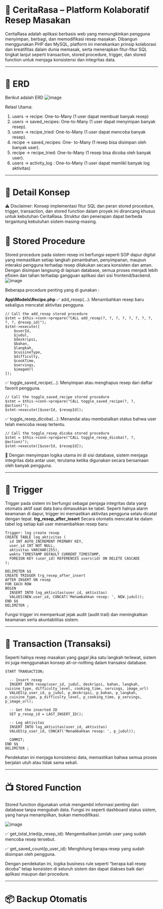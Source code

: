 #  🍲 CeritaRasa – Platform Kolaboratif Resep Masakan

CeritaRasa adalah aplikasi berbasis web yang memungkinkan pengguna menyimpan, berbagi, dan memodifikasi resep masakan. Dibangun menggunakan PHP dan MySQL, platform ini menekankan prinsip kolaborasi dan kreatifitas dalam dunia memasak, serta menerapkan fitur-fitur SQL tingkat lanjut seperti transaction, stored procedure, trigger, dan stored function untuk menjaga konsistensi dan integritas data.

---
# 📌 ERD
Berikut adalah ERD
![image](https://github.com/user-attachments/assets/77fe1655-06b5-4c22-b9c7-8bb8691e122a)

Relasl Utama:
1. users -> recipe: One-to-Many (1 user dapat membuat banyak resep)
2. users -> saved_recipes: One-to-Many (1 user dapat menyimpan banyak resep).
3. users -> recipe_tried: One-to-Many (1 user dapat mencoba banyak resep).
4. recipe -> saved_recipes: One- to-Many (1 resep bisa disimpan oleh banyak user).
5. recipe -> recipe_tried: One-to-Many (1 resep bisa dicoba oleh banyak user).
6. users -> activity_log : One-to-Many (1 user dapat memlikl banyak log aktivitas)
---
# 📌 Detail Konsep
⚠️ Disclaimer:
Konsep implementasi fitur SQL dan peran stored procedure, trigger, transaction, dan stored function dalam proyek ini dirancang khusus untuk kebutuhan CeritaRasa. Struktur dan penerapan dapat berbeda tergantung kebutuhan sistem masing-masing.

# 🧠 Stored Procedure
Stored procedure pada sistem resep ini berfungsi seperti SOP dapur digital yang memastikan setiap langkah penambahan, penyimpanan, maupun interaksi pengguna terhadap resep dilakukan secara konsisten dan aman. Dengan disimpan langsung di lapisan database, semua proses menjadi lebih efisien dan tahan terhadap gangguan aplikasi dari sisi frontend/backend.
![image](https://github.com/user-attachments/assets/f5727592-c64d-447e-9bcb-e61e3eecf1b3)

Beberapa procedure penting yang di gunakan :

**App\Models\Recipe.php**
✅ add_resep(...): Menambahkan resep baru sekaligus mencatat aktivitas pengguna.
```
// Call the add_resep stored procedure
$stmt = $this->conn->prepare("CALL add_resep(?, ?, ?, ?, ?, ?, ?, ?, ?, ?, @resep_id)");
$stmt->execute([
    $userId,
    $judul,
    $deskripsi,
    $bahan,
    $langkah,
    $cuisineType,
    $difficulty,
    $cookTime,
    $servings,
    $imageUrl
]);
```

✅ toggle_saved_recipe(...): Menyimpan atau menghapus resep dari daftar favorit pengguna.
```
// Call the toggle_saved_recipe stored procedure
$stmt = $this->conn->prepare("CALL toggle_saved_recipe(?, ?, @action)");
$stmt->execute([$userId, $resepId]);
```

✅ toggle_resep_dicoba(...): Menandai atau membatalkan status bahwa user telah mencoba resep tertentu.
```
// Call the toggle_resep_dicoba stored procedure
$stmt = $this->conn->prepare("CALL toggle_resep_dicoba(?, ?, @action)");
$stmt->execute([$userId, $resepId]);
```
🧩 Dengan menyimpan logika utama ini di sisi database, sistem menjaga integritas data antar user, terutama ketika digunakan secara bersamaan oleh banyak pengguna.

---
# 🚨 Trigger
Trigger pada sistem ini berfungsi sebagai penjaga integritas data yang otomatis aktif saat data baru dimasukkan ke tabel. Seperti halnya alarm keamanan di dapur, trigger ini memastikan aktivitas pengguna selalu dicatat dengan tepat.
**trg_resep_after_insert**
Secara otomatis mencatat ke dalam tabel log setiap kali user menambahkan resep baru:
```
Trigger: log create resep
CREATE TABLE log_aktivitas (
  id INT AUTO_INCREMENT PRIMARY KEY,
  user_id INT NOT NULL,
  aktivitas VARCHAR(255),
  waktu TIMESTAMP DEFAULT CURRENT_TIMESTAMP,
  FOREIGN KEY (user_id) REFERENCES users(id) ON DELETE CASCADE
);

DELIMITER $$
CREATE TRIGGER trg_resep_after_insert
AFTER INSERT ON resep
FOR EACH ROW
BEGIN
  INSERT INTO log_aktivitas(user_id, aktivitas)
  VALUES(NEW.user_id, CONCAT('Menambahkan resep: ', NEW.judul));
END $$
DELIMITER ;
```
Fungsi trigger ini memperkuat jejak audit (audit trail) dan meningkatkan keamanan serta akuntabilitas sistem.

---
# 🔄 Transaction (Transaksi)
Seperti halnya resep masakan yang gagal jika satu langkah terlewat, sistem ini juga menggunakan konsep all-or-nothing dalam transaksi database.
```
START TRANSACTION;
  
  -- Insert resep
  INSERT INTO resep(user_id, judul, deskripsi, bahan, langkah, cuisine_type, difficulty_level, cooking_time, servings, image_url)
  VALUES(p_user_id, p_judul, p_deskripsi, p_bahan, p_langkah, p_cuisine_type, p_difficulty_level, p_cooking_time, p_servings, p_image_url);
  
  -- Get the inserted ID
  SET p_resep_id = LAST_INSERT_ID();
  
  -- Log aktivitas
  INSERT INTO log_aktivitas(user_id, aktivitas)
  VALUES(p_user_id, CONCAT('Menambahkan resep: ', p_judul));
  
  COMMIT;
END $$
DELIMITER ;
```

Pendekatan ini menjaga konsistensi data, memastikan bahwa semua proses berjalan utuh atau tidak sama sekali.

---
# 📺 Stored Function
Stored function digunakan untuk mengambil informasi penting dari database tanpa mengubah data. Fungsi ini seperti dashboard status sistem, yang hanya menampilkan, bukan memodifikasi.

![image](https://github.com/user-attachments/assets/9fccb3f9-1377-4db0-8c70-99d3da0c97e6)

✅ get_total_tried(p_resep_id): Mengembalikan jumlah user yang sudah mencoba resep tersebut.

✅ get_saved_count(p_user_id): Menghitung berapa resep yang sudah disimpan oleh pengguna.

Dengan pendekatan ini, logika business rule seperti “berapa kali resep dicoba” tetap konsisten di seluruh sistem dan dapat diakses baik dari aplikasi maupun dari procedure.


---
# 📦 Backup Otomatis
